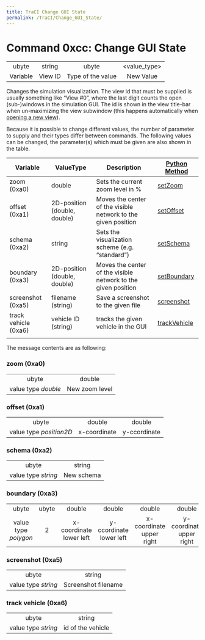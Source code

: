 ```yaml
---
title: TraCI Change GUI State
permalink: /TraCI/Change_GUI_State/
---
```


Command 0xcc: Change GUI State
==============================

|          |         |                   |              |
|:--------:|:-------:|:-----------------:|:------------:|
|   ubyte  |  string |       ubyte       | <value_type> |
| Variable | View ID | Type of the value |   New Value  |

Changes the simulation visualization. The view id that must be supplied is usually something like “View \#0”, where the last digit counts the open (sub-)windows in the simulation GUI. The id is shown in the view title-bar when un-maximizing the view subwindow (this happens automatically when [opening a new view](/SUMO-GUI#Multiple_Views "wikilink")).

Because it is possible to change different values, the number of parameter to supply and their types differ between commands. The following values can be changed, the parameter(s) which must be given are also shown in the table.

| Variable             | ValueType                    | Description                                                   | [Python Method](/TraCI/Interfacing_TraCI_from_Python "wikilink")                          |
|----------------------|------------------------------|---------------------------------------------------------------|-------------------------------------------------------------------------------------------|
| zoom (0xa0)          | double                       | Sets the current zoom level in %                              | [setZoom](http://www.sumo.dlr.de/daily/pydoc/traci._gui.html#GuiDomain-setZoom)           |
| offset (0xa1)        | 2D-position (double, double) | Moves the center of the visible network to the given position | [setOffset](http://www.sumo.dlr.de/daily/pydoc/traci._gui.html#GuiDomain-setOffset)       |
| schema (0xa2)        | string                       | Sets the visualization scheme (e.g. “standard”)               | [setSchema](http://www.sumo.dlr.de/daily/pydoc/traci._gui.html#GuiDomain-setSchema)       |
| boundary (0xa3)      | 2D-position (double, double) | Moves the center of the visible network to the given position | [setBoundary](http://www.sumo.dlr.de/daily/pydoc/traci._gui.html#GuiDomain-setBoundary)   |
| screenshot (0xa5)    | filename (string)            | Save a screenshot to the given file                           | [screenshot](http://www.sumo.dlr.de/daily/pydoc/traci._gui.html#GuiDomain-screenshot)     |
| track vehicle (0xa6) | vehicle ID (string)          | tracks the given vehicle in the GUI                           | [trackVehicle](http://www.sumo.dlr.de/daily/pydoc/traci._gui.html#GuiDomain-trackVehicle) |
||

The message contents are as following:

### zoom (0xa0)

|                     |                |
|:-------------------:|:--------------:|
|        ubyte        |     double     |
| value type *double* | New zoom level |

### offset (0xa1)

|                         |              |              |
|:-----------------------:|:------------:|:------------:|
|          ubyte          |    double    |    double    |
| value type *position2D* | x-coordinate | y-ccordinate |

### schema (0xa2)

|                     |            |
|:-------------------:|:----------:|
|        ubyte        |   string   |
| value type *string* | New schema |

### boundary (0xa3)

|                      |       |                         |                         |                          |                          |
|:--------------------:|:-----:|:-----------------------:|:-----------------------:|:------------------------:|:------------------------:|
|         ubyte        | ubyte |          double         |          double         |          double          |          double          |
| value type *polygon* |   2   | x-coordinate lower left | y-ccordinate lower left | x-coordinate upper right | y-coordinate upper right |

### screenshot (0xa5)

|                     |                     |
|:-------------------:|:-------------------:|
|        ubyte        |        string       |
| value type *string* | Screenshot filename |

### track vehicle (0xa6)

|                     |                   |
|:-------------------:|:-----------------:|
|        ubyte        |       string      |
| value type *string* | id of the vehicle |

